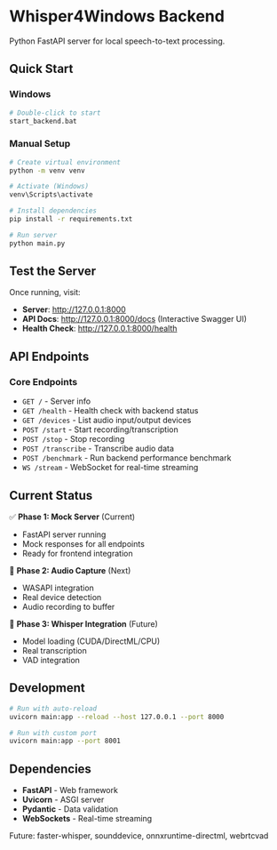 # Whisper4Windows Backend

Python FastAPI server for local speech-to-text processing.

## Quick Start

### Windows
```bash
# Double-click to start
start_backend.bat
```

### Manual Setup
```bash
# Create virtual environment
python -m venv venv

# Activate (Windows)
venv\Scripts\activate

# Install dependencies
pip install -r requirements.txt

# Run server
python main.py
```

## Test the Server

Once running, visit:
- **Server**: http://127.0.0.1:8000
- **API Docs**: http://127.0.0.1:8000/docs (Interactive Swagger UI)
- **Health Check**: http://127.0.0.1:8000/health

## API Endpoints

### Core Endpoints
- `GET /` - Server info
- `GET /health` - Health check with backend status
- `GET /devices` - List audio input/output devices
- `POST /start` - Start recording/transcription
- `POST /stop` - Stop recording
- `POST /transcribe` - Transcribe audio data
- `POST /benchmark` - Run backend performance benchmark
- `WS /stream` - WebSocket for real-time streaming

## Current Status

✅ **Phase 1: Mock Server** (Current)
- FastAPI server running
- Mock responses for all endpoints
- Ready for frontend integration

🚧 **Phase 2: Audio Capture** (Next)
- WASAPI integration
- Real device detection
- Audio recording to buffer

🚧 **Phase 3: Whisper Integration** (Future)
- Model loading (CUDA/DirectML/CPU)
- Real transcription
- VAD integration

## Development

```bash
# Run with auto-reload
uvicorn main:app --reload --host 127.0.0.1 --port 8000

# Run with custom port
uvicorn main:app --port 8001
```

## Dependencies

- **FastAPI** - Web framework
- **Uvicorn** - ASGI server
- **Pydantic** - Data validation
- **WebSockets** - Real-time streaming

Future: faster-whisper, sounddevice, onnxruntime-directml, webrtcvad







